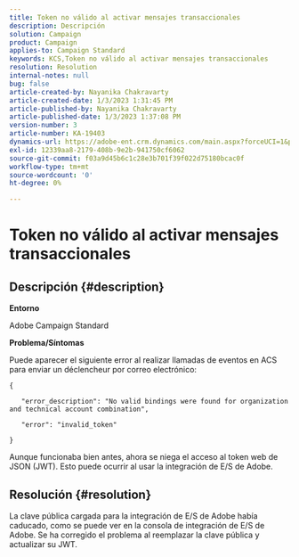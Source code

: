 ```yaml
---
title: Token no válido al activar mensajes transaccionales
description: Descripción
solution: Campaign
product: Campaign
applies-to: Campaign Standard
keywords: KCS,Token no válido al activar mensajes transaccionales
resolution: Resolution
internal-notes: null
bug: false
article-created-by: Nayanika Chakravarty
article-created-date: 1/3/2023 1:31:45 PM
article-published-by: Nayanika Chakravarty
article-published-date: 1/3/2023 1:37:08 PM
version-number: 3
article-number: KA-19403
dynamics-url: https://adobe-ent.crm.dynamics.com/main.aspx?forceUCI=1&pagetype=entityrecord&etn=knowledgearticle&id=e553d6f3-6a8b-ed11-81ac-6045bd006149
exl-id: 12339aa8-2179-408b-9e2b-941750cf6062
source-git-commit: f03a9d45b6c1c28e3b701f39f022d75180bcac0f
workflow-type: tm+mt
source-wordcount: '0'
ht-degree: 0%

---
```


# Token no válido al activar mensajes transaccionales

## Descripción {#description}


<b>Entorno</b>

Adobe Campaign Standard

<b>Problema/Síntomas</b>

Puede aparecer el siguiente error al realizar llamadas de eventos en ACS para enviar un déclencheur por correo electrónico:






```
{

   "error_description": "No valid bindings were found for organization and technical account combination",

   "error": "invalid_token"

}
```






Aunque funcionaba bien antes, ahora se niega el acceso al token web de JSON (JWT). Esto puede ocurrir al usar la integración de E/S de Adobe.


## Resolución {#resolution}


La clave pública cargada para la integración de E/S de Adobe había caducado, como se puede ver en la consola de integración de E/S de Adobe. Se ha corregido el problema al reemplazar la clave pública y actualizar su JWT.

